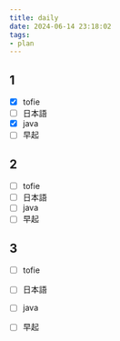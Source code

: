 ```yaml
---
title: daily
date: 2024-06-14 23:18:02
tags:
- plan
---
```


## 1

- [x] tofie
- [ ] 日本語
- [x] java
- [ ] 早起

## 2

- [ ] tofie
- [ ] 日本語
- [ ] java
- [ ] 早起

## 3

- [ ] tofie
- [ ] 日本語
- [ ] java
- [ ] 早起


